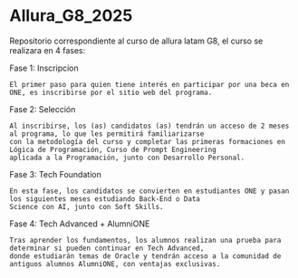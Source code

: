 # Allura_G8_2025

Repositorio correspondiente al curso de allura latam G8, el curso se realizara en 4 fases:

Fase 1: Inscripcíon

    El primer paso para quien tiene interés en participar por una beca en ONE, es inscribirse por el sitio web del programa.

Fase 2: Selección

    Al inscribirse, los (as) candidatos (as) tendrán un acceso de 2 meses al programa, lo que les permitirá familiarizarse
    con la metodología del curso y completar las primeras formaciones en Lógica de Programación, Curso de Prompt Engineering
    aplicada a la Programación, junto con Desarrollo Personal.

Fase 3: Tech Foundation

    En esta fase, los candidatos se convierten en estudiantes ONE y pasan los siguientes meses estudiando Back-End o Data
    Science con AI, junto con Soft Skills.

Fase 4: Tech Advanced + AlumniONE

    Tras aprender los fundamentos, los alumnos realizan una prueba para determinar si pueden continuar en Tech Advanced,
    donde estudiarán temas de Oracle y tendrán acceso a la comunidad de antiguos alumnos AlumniONE, con ventajas exclusivas.

